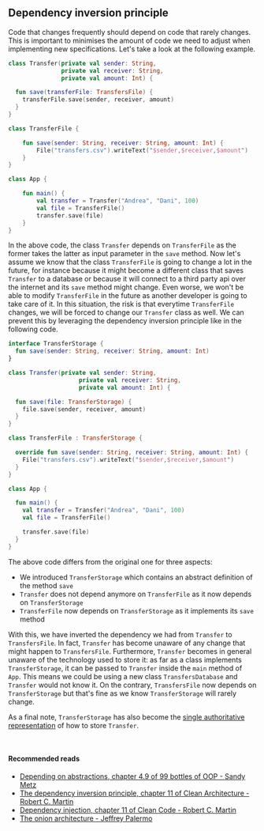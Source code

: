 ## Dependency inversion principle

Code that changes frequently should depend on code that rarely changes. This is important to minimises the amount of code
we need to adjust when implementing new specifications. Let's take a look at the following example.

```kotlin
class Transfer(private val sender: String,
               private val receiver: String,
               private val amount: Int) {

  fun save(transferFile: TransfersFile) {
    transferFile.save(sender, receiver, amount)
  }
}

class TransferFile {

    fun save(sender: String, receiver: String, amount: Int) {
        File("transfers.csv").writeText("$sender,$receiver,$amount")
    }
}

class App {

    fun main() {
        val transfer = Transfer("Andrea", "Dani", 100)
        val file = TransferFile()
        transfer.save(file)
    }
}
```

In the above code, the class `Transfer` depends on `TransferFile` as the former takes the latter as input parameter
in the `save` method. Now let's assume we know that the class `TransferFile` is going to change a lot in the future, 
for instance because it might become a different class that saves `Transfer` to a database or because it will connect
to a third party api over the internet and its `save` method might change. Even worse, we won't be able to modify `TransferFile`
in the future as another developer is going to take care of it. In this situation, the risk is that everytime `TransferFile`
changes, we will be forced to change our `Transfer` class as well. We can prevent this by leveraging the dependency inversion
principle like in the following code.

```kotlin
interface TransferStorage {
  fun save(sender: String, receiver: String, amount: Int)
}

class Transfer(private val sender: String, 
                    private val receiver: String, 
                    private val amount: Int) {

  fun save(file: TransferStorage) {
    file.save(sender, receiver, amount)
  }
}

class TransferFile : TransferStorage {

  override fun save(sender: String, receiver: String, amount: Int) {
    File("transfers.csv").writeText("$sender,$receiver,$amount")
  }
}

class App {

  fun main() {
    val transfer = Transfer("Andrea", "Dani", 100)
    val file = TransferFile()

    transfer.save(file)
  }
}
```

The above code differs from the original one for three aspects:
* We introduced `TransferStorage` which contains an abstract definition of the method `save`
* `Transfer` does not depend anymore on `TransferFile` as it now depends on `TransferStorage`
* `TransferFile` now depends on `TransferStorage` as it implements its `save` method

With this, we have inverted the dependency we had from `Transfer` to `TransfersFile`. In fact, `Transfer` has become unaware
of any change that might happen to `TransfersFile`. Furthermore, `Transfer` becomes in general unaware of the technology
used to store it: as far as a class implements `TransferStorage`, it can be passed to `Transfer` 
inside the `main` method of `App`. This means we could be using a new class `TransfersDatabase` and `Transfer` would not know it.
On the contrary, `TransfersFile` now depends on `TransferStorage` but that's fine as we know `TransferStorage` will rarely
change.

As a final note, `TransferStorage` has also become the [single authoritative representation](one-single-authoritative-representation.html)
of how to store `Transfer`.

<br/>

#### Recommended reads
* [Depending on abstractions, chapter 4.9 of 99 bottles of OOP - Sandy Metz](https://www.goodreads.com/book/show/31183020-99-bottles-of-oop)
* [The dependency inversion principle, chapter 11 of Clean Architecture - Robert C. Martin](https://www.goodreads.com/book/show/18043011-clean-architecture)
* [Dependency injection, chapter 11 of Clean Code - Robert C. Martin](https://www.goodreads.com/book/show/3735293-clean-code)
* [The onion architecture - Jeffrey Palermo](https://jeffreypalermo.com/2008/07/the-onion-architecture-part-1/)

